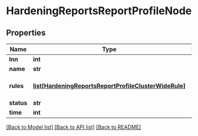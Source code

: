 # HardeningReportsReportProfileNode

## Properties
Name | Type | Description | Notes
------------ | ------------- | ------------- | -------------
**lnn** | **int** |  | [optional] 
**name** | **str** |  | [optional] 
**rules** | [**list[HardeningReportsReportProfileClusterWideRule]**](HardeningReportsReportProfileClusterWideRule.md) | List of rules in the report. | [optional] 
**status** | **str** |  | [optional] 
**time** | **int** |  | [optional] 

[[Back to Model list]](../README.md#documentation-for-models) [[Back to API list]](../README.md#documentation-for-api-endpoints) [[Back to README]](../README.md)


